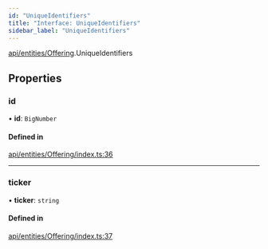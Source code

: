 ```yaml
---
id: "UniqueIdentifiers"
title: "Interface: UniqueIdentifiers"
sidebar_label: "UniqueIdentifiers"
---
```


[api/entities/Offering](../../../../../modules/API/Entities/Offering/Offering.md).UniqueIdentifiers

## Properties

### id

• **id**: `BigNumber`

#### Defined in

[api/entities/Offering/index.ts:36](https://github.com/PolymeshAssociation/polymesh-sdk/blob/31fdce23/src/api/entities/Offering/index.ts#L36)

___

### ticker

• **ticker**: `string`

#### Defined in

[api/entities/Offering/index.ts:37](https://github.com/PolymeshAssociation/polymesh-sdk/blob/31fdce23/src/api/entities/Offering/index.ts#L37)
